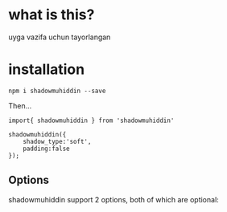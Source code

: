 # what is this?

uyga vazifa uchun tayorlangan

# installation

`npm i shadowmuhiddin --save `

Then...

```
import{ shadowmuhiddin } from 'shadowmuhiddin'

shadowmuhiddin({
    shadow_type:'soft',
    padding:false
});
```
## Options

shadowmuhiddin support 2 options, both of which are optional:

  